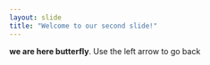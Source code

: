 ```yaml
---
layout: slide
title: "Welcome to our second slide!"
---
```

**we are here butterfly**.
Use the left arrow to go back
